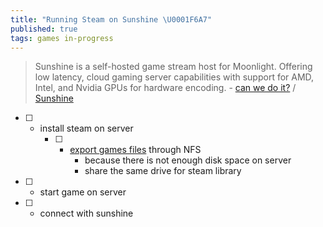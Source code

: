 ```yaml
---
title: "Running Steam on Sunshine \U0001F6A7"
published: true
tags: games in-progress
---
```

> Sunshine is a self-hosted game stream host for Moonlight. Offering low latency, cloud gaming server capabilities with support for AMD, Intel, and Nvidia GPUs for hardware encoding. - [can we do it?](https://chatgpt.com/share/68604089-357c-800d-9dbb-a55e3c624046) / [Sunshine](https://docs.lizardbyte.dev/projects/sunshine/latest/index.html)

- [ ] - install steam on server
	- [ ] - [export games files](https://chatgpt.com/share/68604c67-f70c-800d-8d62-624aa1971227) through NFS
		- because there is not enough disk space on server
    	- share the same drive for steam library
- [ ] - start game on server
- [ ] - connect with sunshine
  